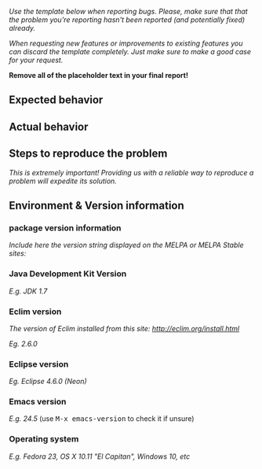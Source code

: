 *Use the template below when reporting bugs. Please, make sure that
that the problem you're reporting hasn't been reported (and
potentially fixed) already.*

*When requesting new features or improvements to existing features you can
discard the template completely. Just make sure to make a good case for your
request.*

**Remove all of the placeholder text in your final report!**

## Expected behavior

## Actual behavior

## Steps to reproduce the problem

*This is extremely important! Providing us with a reliable way to reproduce
a problem will expedite its solution.*

## Environment & Version information

### package version information

*Include here the version string displayed on the MELPA or MELPA Stable sites:*

### Java Development Kit Version

*E.g. JDK 1.7*

### Eclim version

*The version of Eclim installed from this site: http://eclim.org/install.html*

*Eg. 2.6.0*

### Eclipse version

*Eg. Eclipse 4.6.0 (Neon)*

### Emacs version

*E.g. 24.5* (use <kbd>M-x emacs-version</kbd> to check it if unsure)

### Operating system

*E.g. Fedora 23, OS X 10.11 "El Capitan", Windows 10, etc*
